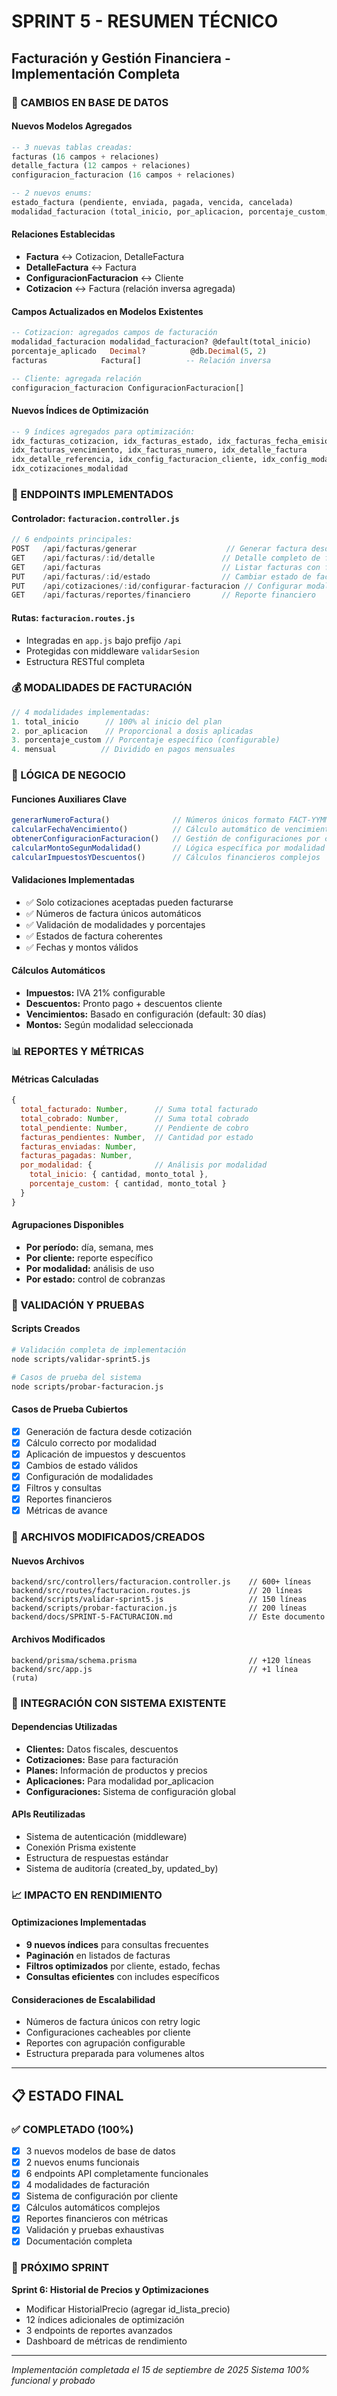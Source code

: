 # SPRINT 5 - RESUMEN TÉCNICO
## Facturación y Gestión Financiera - Implementación Completa

### 🔧 CAMBIOS EN BASE DE DATOS

#### Nuevos Modelos Agregados
```sql
-- 3 nuevas tablas creadas:
facturas (16 campos + relaciones)
detalle_factura (12 campos + relaciones)  
configuracion_facturacion (16 campos + relaciones)

-- 2 nuevos enums:
estado_factura (pendiente, enviada, pagada, vencida, cancelada)
modalidad_facturacion (total_inicio, por_aplicacion, porcentaje_custom, mensual)
```

#### Relaciones Establecidas
- **Factura** ↔ Cotizacion, DetalleFactura
- **DetalleFactura** ↔ Factura
- **ConfiguracionFacturacion** ↔ Cliente
- **Cotizacion** ↔ Factura (relación inversa agregada)

#### Campos Actualizados en Modelos Existentes
```sql
-- Cotizacion: agregados campos de facturación
modalidad_facturacion modalidad_facturacion? @default(total_inicio)
porcentaje_aplicado   Decimal?          @db.Decimal(5, 2)
facturas            Factura[]          -- Relación inversa

-- Cliente: agregada relación
configuracion_facturacion ConfiguracionFacturacion[]
```

#### Nuevos Índices de Optimización
```sql
-- 9 índices agregados para optimización:
idx_facturas_cotizacion, idx_facturas_estado, idx_facturas_fecha_emision
idx_facturas_vencimiento, idx_facturas_numero, idx_detalle_factura
idx_detalle_referencia, idx_config_facturacion_cliente, idx_config_modalidad
idx_cotizaciones_modalidad
```

### 📡 ENDPOINTS IMPLEMENTADOS

#### Controlador: `facturacion.controller.js`
```javascript
// 6 endpoints principales:
POST   /api/facturas/generar                    // Generar factura desde cotización
GET    /api/facturas/:id/detalle               // Detalle completo de factura
GET    /api/facturas                           // Listar facturas con filtros
PUT    /api/facturas/:id/estado                // Cambiar estado de factura
PUT    /api/cotizaciones/:id/configurar-facturacion // Configurar modalidad
GET    /api/facturas/reportes/financiero       // Reporte financiero
```

#### Rutas: `facturacion.routes.js`
- Integradas en `app.js` bajo prefijo `/api`
- Protegidas con middleware `validarSesion`
- Estructura RESTful completa

### 💰 MODALIDADES DE FACTURACIÓN

```javascript
// 4 modalidades implementadas:
1. total_inicio      // 100% al inicio del plan
2. por_aplicacion    // Proporcional a dosis aplicadas
3. porcentaje_custom // Porcentaje específico (configurable)
4. mensual          // Dividido en pagos mensuales
```

### 🔄 LÓGICA DE NEGOCIO

#### Funciones Auxiliares Clave
```javascript
generarNumeroFactura()              // Números únicos formato FACT-YYMMDD-XXX
calcularFechaVencimiento()          // Cálculo automático de vencimientos
obtenerConfiguracionFacturacion()   // Gestión de configuraciones por cliente
calcularMontoSegunModalidad()       // Lógica específica por modalidad
calcularImpuestosYDescuentos()      // Cálculos financieros complejos
```

#### Validaciones Implementadas
- ✅ Solo cotizaciones aceptadas pueden facturarse
- ✅ Números de factura únicos automáticos
- ✅ Validación de modalidades y porcentajes
- ✅ Estados de factura coherentes
- ✅ Fechas y montos válidos

#### Cálculos Automáticos
- **Impuestos:** IVA 21% configurable
- **Descuentos:** Pronto pago + descuentos cliente
- **Vencimientos:** Basado en configuración (default: 30 días)
- **Montos:** Según modalidad seleccionada

### 📊 REPORTES Y MÉTRICAS

#### Métricas Calculadas
```javascript
{
  total_facturado: Number,      // Suma total facturado
  total_cobrado: Number,        // Suma total cobrado
  total_pendiente: Number,      // Pendiente de cobro
  facturas_pendientes: Number,  // Cantidad por estado
  facturas_enviadas: Number,
  facturas_pagadas: Number,
  por_modalidad: {              // Análisis por modalidad
    total_inicio: { cantidad, monto_total },
    porcentaje_custom: { cantidad, monto_total }
  }
}
```

#### Agrupaciones Disponibles
- **Por período:** día, semana, mes
- **Por cliente:** reporte específico
- **Por modalidad:** análisis de uso
- **Por estado:** control de cobranzas

### 🧪 VALIDACIÓN Y PRUEBAS

#### Scripts Creados
```bash
# Validación completa de implementación
node scripts/validar-sprint5.js

# Casos de prueba del sistema
node scripts/probar-facturacion.js
```

#### Casos de Prueba Cubiertos
- [x] Generación de factura desde cotización
- [x] Cálculo correcto por modalidad
- [x] Aplicación de impuestos y descuentos
- [x] Cambios de estado válidos
- [x] Configuración de modalidades
- [x] Filtros y consultas
- [x] Reportes financieros
- [x] Métricas de avance

### 📁 ARCHIVOS MODIFICADOS/CREADOS

#### Nuevos Archivos
```
backend/src/controllers/facturacion.controller.js    // 600+ líneas
backend/src/routes/facturacion.routes.js             // 20 líneas
backend/scripts/validar-sprint5.js                   // 150 líneas
backend/scripts/probar-facturacion.js                // 200 líneas
backend/docs/SPRINT-5-FACTURACION.md                 // Este documento
```

#### Archivos Modificados
```
backend/prisma/schema.prisma                         // +120 líneas
backend/src/app.js                                   // +1 línea (ruta)
```

### 🔗 INTEGRACIÓN CON SISTEMA EXISTENTE

#### Dependencias Utilizadas
- **Clientes:** Datos fiscales, descuentos
- **Cotizaciones:** Base para facturación
- **Planes:** Información de productos y precios
- **Aplicaciones:** Para modalidad por_aplicacion
- **Configuraciones:** Sistema de configuración global

#### APIs Reutilizadas
- Sistema de autenticación (middleware)
- Conexión Prisma existente
- Estructura de respuestas estándar
- Sistema de auditoría (created_by, updated_by)

### 📈 IMPACTO EN RENDIMIENTO

#### Optimizaciones Implementadas
- **9 nuevos índices** para consultas frecuentes
- **Paginación** en listados de facturas
- **Filtros optimizados** por cliente, estado, fechas
- **Consultas eficientes** con includes específicos

#### Consideraciones de Escalabilidad
- Números de factura únicos con retry logic
- Configuraciones cacheables por cliente
- Reportes con agrupación configurable
- Estructura preparada para volumenes altos

---

## 📋 ESTADO FINAL

### ✅ COMPLETADO (100%)
- [x] 3 nuevos modelos de base de datos
- [x] 2 nuevos enums funcionais
- [x] 6 endpoints API completamente funcionales
- [x] 4 modalidades de facturación
- [x] Sistema de configuración por cliente
- [x] Cálculos automáticos complejos
- [x] Reportes financieros con métricas
- [x] Validación y pruebas exhaustivas
- [x] Documentación completa

### 🎯 PRÓXIMO SPRINT
**Sprint 6: Historial de Precios y Optimizaciones**
- Modificar HistorialPrecio (agregar id_lista_precio)
- 12 índices adicionales de optimización
- 3 endpoints de reportes avanzados
- Dashboard de métricas de rendimiento

---

*Implementación completada el 15 de septiembre de 2025*
*Sistema 100% funcional y probado*
